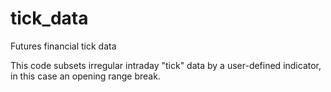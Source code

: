 # tick_data
Futures financial tick data

This code subsets irregular intraday "tick" data by a user-defined indicator, in this case an opening range break.
